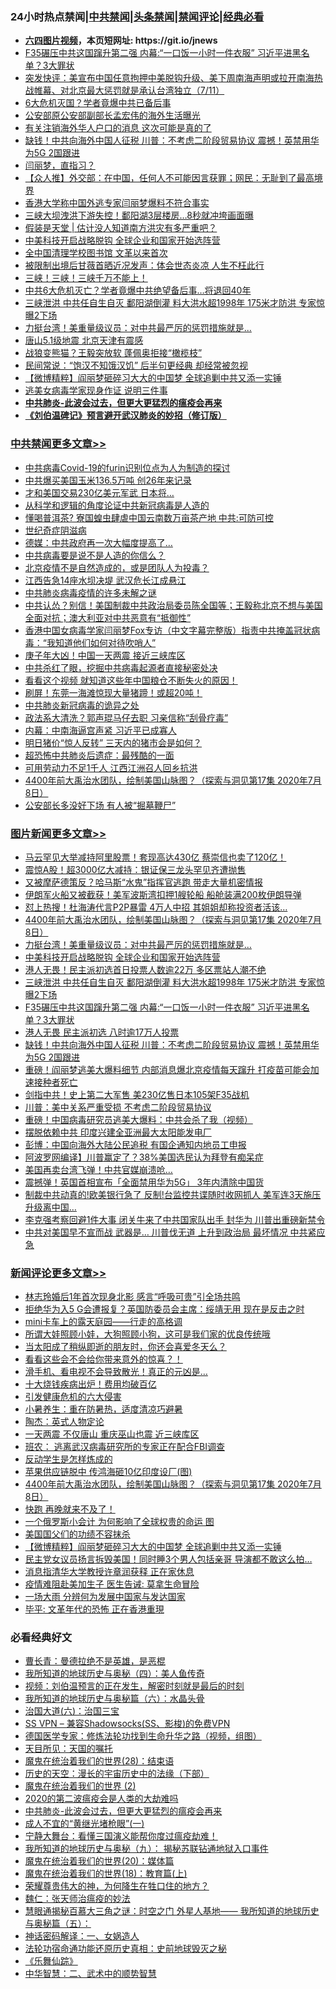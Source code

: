 <div id="tt">
<h3>24小时热点禁闻|<a href="#%E4%B8%AD%E5%85%B1%E7%A6%81%E9%97%BB%E6%9B%B4%E5%A4%9A%E6%96%87%E7%AB%A0">中共禁闻</a>|<a href="#%E5%9B%BE%E7%89%87%E6%96%B0%E9%97%BB%E6%9B%B4%E5%A4%9A%E6%96%87%E7%AB%A0">头条禁闻</a>|<a href="#%E6%96%B0%E9%97%BB%E8%AF%84%E8%AE%BA%E6%9B%B4%E5%A4%9A%E6%96%87%E7%AB%A0">禁闻评论|<a href="#%E5%BF%85%E7%9C%8B%E7%BB%8F%E5%85%B8%E5%A5%BD%E6%96%87">经典必看</a></h3>
<ul>
<li><b><a href="http://d1.bdrive.tk/64.mp4" target="_blank">六四图片视频</a>，本页短网址: https://git.io/jnews</b></li>
<li><a href="https://github.com/fqnews/bnews/blob/master/topimagenews/20200711/1359315.md">F35碾压中共这国蹿升第二强 内幕:“一口饭一小时一件衣服” 习近平进黑名单？3大罪状</a></li>
<li><a href="https://github.com/fqnews/bnews/blob/master/bannedvideo/20200712/1359395.md">突发快评：美宣布中国任意拘押中美脱钩升级、美下周南海声明或拉开南海热战帷幕、对北京最大惩罚就是承认台湾独立（7/11）</a></li>
<li><a href="https://github.com/fqnews/bnews/blob/master/cnnews/20200711/1359339.md">6大危机灭国？学者竟爆中共已备后事</a></li>
<li><a href="https://github.com/fqnews/bnews/blob/master/cnnews/20200712/1359439.md">公安部原公安部副部长孟宏伟的海外生活曝光</a></li>
<li><a href="https://github.com/fqnews/bnews/blob/master/cbnews/20200712/1359467.md">有关注销海外华人户口的消息 这次可能是真的了</a></li>
<li><a href="https://github.com/fqnews/bnews/blob/master/topimagenews/20200711/1359287.md">缺钱！中共向海外中国人征税 川普：不考虑二阶段贸易协议 震撼！英禁用华为5G 2国跟进</a></li>
<li><a href="https://github.com/fqnews/bnews/blob/master/bannedvideo/20200711/1359351.md">闫丽梦，直指习？</a></li>
<li><a href="https://github.com/fqnews/bnews/blob/master/baitai/20200712/1359371.md">【众人推】外交部：在中国，任何人不可能因言获罪；网民：无耻到了最高境界</a></li>
<li><a href="https://github.com/fqnews/bnews/blob/master/ssgc/20200712/1359405.md">香港大学称中国外逃专家闫丽梦爆料不符合事实</a></li>
<li><a href="https://github.com/fqnews/bnews/blob/master/cbnews/20200712/1359368.md">三峡大坝洩洪下游失控！鄱阳湖3层楼房…8秒就冲垮画面曝</a></li>
<li><a href="https://github.com/fqnews/bnews/blob/master/baitai/20200712/1359392.md">假装是天堂 &#124; 估计没人知道南方洪灾有多严重吧？</a></li>
<li><a href="https://github.com/fqnews/bnews/blob/master/topimagenews/20200712/1359376.md">中美科技开启战略脱钩 全球企业和国家开始选阵营</a></li>
<li><a href="https://github.com/fqnews/bnews/blob/master/cbnews/20200711/1359346.md">全中国清理学校图书馆 文革以来首次</a></li>
<li><a href="https://github.com/fqnews/bnews/blob/master/yule/20200712/1359415.md">被限制出境后甘薇首晒近况发声：体会世态炎凉 人生不枉此行</a></li>
<li><a href="https://github.com/fqnews/bnews/blob/master/bannedvideo/20200711/1359254.md">三峡！三峡！三峡千万不能上！</a></li>
<li><a href="https://github.com/fqnews/bnews/blob/master/cnnews/20200712/1359412.md">中共6大危机灭亡？学者竟爆中共绝望备后事…将退回40年</a></li>
<li><a href="https://github.com/fqnews/bnews/blob/master/topimagenews/20200711/1359353.md">三峡泄洪 中共任自生自灭 鄱阳湖倒灌 料大洪水超1998年 175米才防洪 专家惊曝2下场</a></li>
<li><a href="https://github.com/fqnews/bnews/blob/master/topimagenews/20200712/1359465.md">力挺台湾！美重量级议员：对中共最严厉的惩罚措施就是...</a></li>
<li><a href="https://github.com/fqnews/bnews/blob/master/cbnews/20200712/1359443.md">唐山5.1级地震 北京天津有震感</a></li>
<li><a href="https://github.com/fqnews/bnews/blob/master/cbnews/20200712/1359468.md">战狼变熊猫？王毅突放软 蓬佩奥拒接“橄榄枝”</a></li>
<li><a href="https://github.com/fqnews/bnews/blob/master/funmedia/20200712/1359445.md">民间常说：“饱汉不知饿汉饥” 后半句更经典 却经常被忽视</a></li>
<li><a href="https://github.com/fqnews/bnews/blob/master/comments/20200712/1359538.md">【微博精粹】阎丽梦砸碎习大大的中国梦 全球追剿中共又添一实锤</a></li>
<li><a href="https://github.com/fqnews/bnews/blob/master/ssgc/20200711/1359325.md">逃美女病毒学家现身作证 说明三件事</a></li>
<li><b><a href="https://github.com/fqnews/bnews/blob/master/comments/20200211/1275071.md" target="_blank">中共肺炎-此波会过去，但更大更猛烈的瘟疫会再来</a></b></li>
<li><b><a href="https://github.com/fqnews/bnews/blob/master/comments/20200207/1272816.md" target="_blank">《刘伯温碑记》预言避开武汉肺炎的妙招（修订版）</a></b></li>
</ul>
</div>

<div class="catlist">
<h3><a href="https://github.com/fqnews/bnews/blob/master/cbnews/" target="_blank">中共禁闻</a><span><a href="https://github.com/fqnews/bnews/blob/master/cbnews/" target="_blank" rel="nofollow">更多文章>></a></span></h3>
<ul>
<li><a href="https://github.com/fqnews/bnews/blob/master/cbnews/20200712/1359691.md" target="_blank">中共病毒Covid-19的furin识别位点为人为制造的探讨</a></li>
<li><a href="https://github.com/fqnews/bnews/blob/master/cbnews/20200712/1359689.md" target="_blank">中共爆买美国玉米136.5万吨 创26年来记录</a></li>
<li><a href="https://github.com/fqnews/bnews/blob/master/cbnews/20200712/1359688.md" target="_blank">才和美国交易230亿美元军武 日本将…</a></li>
<li><a href="https://github.com/fqnews/bnews/blob/master/cbnews/20200712/1359677.md" target="_blank">从科学和逻辑的角度论证中共新冠病毒是人造的</a></li>
<li><a href="https://github.com/fqnews/bnews/blob/master/cbnews/20200712/1359680.md" target="_blank">懂喝普洱茶? 寮国蝗虫肆虐中国云南数万亩茶产地 中共:可防可控</a></li>
<li><a href="https://github.com/fqnews/bnews/blob/master/cbnews/20200712/1359631.md" target="_blank">世纪奇症阴滋病</a></li>
<li><a href="https://github.com/fqnews/bnews/blob/master/cbnews/20200712/1359672.md" target="_blank">德媒：中共政府再一次大幅度提高了&#8230;</a></li>
<li><a href="https://github.com/fqnews/bnews/blob/master/cbnews/20200712/1359670.md" target="_blank">中共病毒要是说不是人造的你信么？</a></li>
<li><a href="https://github.com/fqnews/bnews/blob/master/cbnews/20200712/1359667.md" target="_blank">北京疫情不是自然造成的，或是团队人为投毒？</a></li>
<li><a href="https://github.com/fqnews/bnews/blob/master/cbnews/20200712/1359666.md" target="_blank">江西告急14座水坝决堤 武汉危长江成悬江</a></li>
<li><a href="https://github.com/fqnews/bnews/blob/master/cbnews/20200712/1359633.md" target="_blank">中共肺炎病毒疫情的许多未解之谜</a></li>
<li><a href="https://github.com/fqnews/bnews/blob/master/cbnews/20200712/1359595.md" target="_blank">中共认怂？别信！美国制裁中共政治局委员陈全国等；王毅称北京不想与美国全面对抗；澳大利亚对中共恶意有“抵御性”</a></li>
<li><a href="https://github.com/fqnews/bnews/blob/master/cbnews/20200712/1359596.md" target="_blank">香港中国女病毒学家闫丽梦Fox专访（中文字幕完整版）指责中共掩盖冠状病毒：“我知道他们如何对待吹哨人”</a></li>
<li><a href="https://github.com/fqnews/bnews/blob/master/cbnews/20200712/1359661.md" target="_blank">庚子年大凶！中国一天两震 接近三峡库区</a></li>
<li><a href="https://github.com/fqnews/bnews/blob/master/cbnews/20200712/1359632.md" target="_blank">中共杀红了眼，挖掘中共病毒起源者直接秘密处决</a></li>
<li><a href="https://github.com/fqnews/bnews/blob/master/cbnews/20200712/1359659.md" target="_blank">看看这个视频 就知道这些年中国粮仓不断失火的原因！</a></li>
<li><a href="https://github.com/fqnews/bnews/blob/master/cbnews/20200712/1359658.md" target="_blank">刷屏！东莞一海滩惊现大量猪蹄！或超20吨！</a></li>
<li><a href="https://github.com/fqnews/bnews/blob/master/cbnews/20200712/1359656.md" target="_blank">中共肺炎新冠病毒的诡异之处</a></li>
<li><a href="https://github.com/fqnews/bnews/blob/master/cbnews/20200712/1359654.md" target="_blank">政法系大清洗？郭声琨马仔去职 习亲信称“刮骨疗毒”</a></li>
<li><a href="https://github.com/fqnews/bnews/blob/master/cbnews/20200712/1359653.md" target="_blank">内幕：中南海逼宫声紧 习近平已成寡人</a></li>
<li><a href="https://github.com/fqnews/bnews/blob/master/cbnews/20200712/1359651.md" target="_blank">明日猪价“惊人反转” 三天内的猪市会是如何？</a></li>
<li><a href="https://github.com/fqnews/bnews/blob/master/cbnews/20200712/1359634.md" target="_blank">超恐怖中共肺炎后遗症：最残酷的一面</a></li>
<li><a href="https://github.com/fqnews/bnews/blob/master/cbnews/20200712/1359638.md" target="_blank">可用劳动力不足1千人 江西江洲召人回乡抗洪</a></li>
<li><a href="https://github.com/fqnews/bnews/blob/master/comments/20200712/1359461.md" target="_blank">4400年前大禹治水团队，绘制美国山脉图？（探索与洞见第17集 2020年7月8日）</a></li>
<li><a href="https://github.com/fqnews/bnews/blob/master/cbnews/20200712/1359524.md" target="_blank">公安部长多没好下场 有人被“掘墓鞭尸”</a></li>

</ul>
</div>
<div class="catlist">
<h3><a href="https://github.com/fqnews/bnews/blob/master/topimagenews/" target="_blank">图片新闻</a><span><a href="https://github.com/fqnews/bnews/blob/master/topimagenews/" target="_blank" rel="nofollow">更多文章>></a></span></h3>
<ul>
<li><a href="https://github.com/fqnews/bnews/blob/master/topimagenews/20200712/1359679.md" target="_blank">马云罕见大举减持阿里股票！套现高达430亿 蔡崇信也卖了120亿！</a></li>
<li><a href="https://github.com/fqnews/bnews/blob/master/topimagenews/20200712/1359637.md" target="_blank">震惊A股！超3000亿大减持：银证保三龙头罕见齐遭抛售</a></li>
<li><a href="https://github.com/fqnews/bnews/blob/master/topimagenews/20200712/1359598.md" target="_blank">又被摩萨德策反？哈马斯“水鬼”指挥官逃跑 带走大量机密情报</a></li>
<li><a href="https://github.com/fqnews/bnews/blob/master/topimagenews/20200712/1359597.md" target="_blank">伊朗军火船又被截获！美军波斯湾扣押1艘轮船 船舱装满200枚伊朗导弹</a></li>
<li><a href="https://github.com/fqnews/bnews/blob/master/topimagenews/20200712/1359572.md" target="_blank">怼上热搜！杜海涛代言P2P暴雷 4万人中招 其姐姐却称投资者活该…</a></li>
<li><a href="https://github.com/fqnews/bnews/blob/master/comments/20200712/1359461.md" target="_blank">4400年前大禹治水团队，绘制美国山脉图？（探索与洞见第17集 2020年7月8日）</a></li>
<li><a href="https://github.com/fqnews/bnews/blob/master/topimagenews/20200712/1359465.md" target="_blank">力挺台湾！美重量级议员：对中共最严厉的惩罚措施就是&#8230;</a></li>
<li><a href="https://github.com/fqnews/bnews/blob/master/topimagenews/20200712/1359376.md" target="_blank">中美科技开启战略脱钩 全球企业和国家开始选阵营</a></li>
<li><a href="https://github.com/fqnews/bnews/blob/master/topimagenews/20200711/1359354.md" target="_blank">港人无畏！民主派初选首日投票人数逾22万 多区票站人潮不绝</a></li>
<li><a href="https://github.com/fqnews/bnews/blob/master/topimagenews/20200711/1359353.md" target="_blank">三峡泄洪 中共任自生自灭 鄱阳湖倒灌 料大洪水超1998年 175米才防洪 专家惊曝2下场</a></li>
<li><a href="https://github.com/fqnews/bnews/blob/master/topimagenews/20200711/1359315.md" target="_blank">F35碾压中共这国蹿升第二强 内幕:“一口饭一小时一件衣服” 习近平进黑名单？3大罪状</a></li>
<li><a href="https://github.com/fqnews/bnews/blob/master/topimagenews/20200711/1359312.md" target="_blank">港人无畏 民主派初选 八时逾17万人投票</a></li>
<li><a href="https://github.com/fqnews/bnews/blob/master/topimagenews/20200711/1359287.md" target="_blank">缺钱！中共向海外中国人征税 川普：不考虑二阶段贸易协议 震撼！英禁用华为5G 2国跟进</a></li>
<li><a href="https://github.com/fqnews/bnews/blob/master/topimagenews/20200711/1359246.md" target="_blank">重磅！阎丽梦逃美大爆料细节 内部消息爆北京疫情每天蹿升 打疫苗可能会加速接种者死亡</a></li>
<li><a href="https://github.com/fqnews/bnews/blob/master/topimagenews/20200711/1359035.md" target="_blank">剑指中共！史上第二大军售 美230亿售日本105架F35战机</a></li>
<li><a href="https://github.com/fqnews/bnews/blob/master/topimagenews/20200711/1359034.md" target="_blank">川普：美中关系严重受损 不考虑二阶段贸易协议</a></li>
<li><a href="https://github.com/fqnews/bnews/blob/master/comments/20200711/1359027.md" target="_blank">重磅！中国病毒研究员逃美大爆料：中共会杀了我（视频）</a></li>
<li><a href="https://github.com/fqnews/bnews/blob/master/topimagenews/20200711/1359022.md" target="_blank">摆脱依赖中共 印度兴建全亚洲最大太阳能发电厂</a></li>
<li><a href="https://github.com/fqnews/bnews/blob/master/topimagenews/20200711/1358963.md" target="_blank">彭博：中国向海外大陆公民追税 有国企通知内地员工申报</a></li>
<li><a href="https://github.com/fqnews/bnews/blob/master/topimagenews/20200710/1358868.md" target="_blank">阿波罗网编译】川普赢定了？38%美国选民认为拜登有痴呆症</a></li>
<li><a href="https://github.com/fqnews/bnews/blob/master/topimagenews/20200710/1358865.md" target="_blank">美国再卖台湾飞弹！中共官媒崩溃呛…</a></li>
<li><a href="https://github.com/fqnews/bnews/blob/master/topimagenews/20200710/1358864.md" target="_blank">震撼弹！英国首相宣布「全面禁用华为5G」 3年内清除中国货</a></li>
<li><a href="https://github.com/fqnews/bnews/blob/master/topimagenews/20200710/1358857.md" target="_blank">制裁中共动真的!欧美银行急了 反制!台监控共谍随时收网抓人 美军连3天施压升级离中国…</a></li>
<li><a href="https://github.com/fqnews/bnews/blob/master/topimagenews/20200710/1358837.md" target="_blank">李克强考察回避1件大事 闭关牛来了中共国家队出手 封华为 川普出重磅新禁令</a></li>
<li><a href="https://github.com/fqnews/bnews/blob/master/topimagenews/20200710/1358771.md" target="_blank">中共对美国早不宣而战 武器是&#8230; 川普伐无道 上升到政治局 最坏情况 中共紧应急</a></li>

</ul>
</div>
<div class="catlist">
<h3><a href="https://github.com/fqnews/bnews/blob/master/comments/" target="_blank">新闻评论</a><span><a href="https://github.com/fqnews/bnews/blob/master/comments/" target="_blank" rel="nofollow">更多文章>></a></span></h3>
<ul>
<li><a href="https://github.com/fqnews/bnews/blob/master/comments/20200712/1359702.md" target="_blank">林志玲婚后1年首次现身北影  感言“呼吸可贵”引全场共鸣</a></li>
<li><a href="https://github.com/fqnews/bnews/blob/master/comments/20200712/1359681.md" target="_blank">拒绝华为入5 G会遭报复？英国防委员会主席：绥靖无用 现在是反击之时</a></li>
<li><a href="https://github.com/fqnews/bnews/blob/master/comments/20200712/1359645.md" target="_blank">mini卡车上的露天庭园——行走的高格调</a></li>
<li><a href="https://github.com/fqnews/bnews/blob/master/comments/20200712/1359644.md" target="_blank">所谓大娃照顾小娃，大狗照顾小狗，这可是我们家的优良传统哦</a></li>
<li><a href="https://github.com/fqnews/bnews/blob/master/comments/20200712/1359643.md" target="_blank">当太阳成了稍纵即逝的朋友时，你还会喜爱冬天么？</a></li>
<li><a href="https://github.com/fqnews/bnews/blob/master/comments/20200712/1359642.md" target="_blank">看看这些会不会给你带来意外的惊喜？！</a></li>
<li><a href="https://github.com/fqnews/bnews/blob/master/comments/20200712/1359615.md" target="_blank">滑手机、看电视不会导致散光！真正的元凶是&#8230;</a></li>
<li><a href="https://github.com/fqnews/bnews/blob/master/comments/20200712/1359614.md" target="_blank">十大烧钱疾病出炉！费用均破百亿</a></li>
<li><a href="https://github.com/fqnews/bnews/blob/master/comments/20200712/1359613.md" target="_blank">引发健康危机的六大侵害</a></li>
<li><a href="https://github.com/fqnews/bnews/blob/master/comments/20200712/1359612.md" target="_blank">小暑养生：重在防暑热，适度清凉巧避暑</a></li>
<li><a href="https://github.com/fqnews/bnews/blob/master/comments/20200712/1359609.md" target="_blank">陶杰：英式人物定论</a></li>
<li><a href="https://github.com/fqnews/bnews/blob/master/comments/20200712/1359575.md" target="_blank">一天两震 不仅唐山 重庆巫山也震 近三峡库区</a></li>
<li><a href="https://github.com/fqnews/bnews/blob/master/comments/20200712/1359564.md" target="_blank">班农： 逃离武汉病毒研究所的专家正在配合FBI调查</a></li>
<li><a href="https://github.com/fqnews/bnews/blob/master/comments/20200712/1359562.md" target="_blank">反动学生是怎样炼成的</a></li>
<li><a href="https://github.com/fqnews/bnews/blob/master/comments/20200712/1359561.md" target="_blank">苹果供应链脱中 传鸿海砸10亿印度设厂(图)</a></li>
<li><a href="https://github.com/fqnews/bnews/blob/master/comments/20200712/1359461.md" target="_blank">4400年前大禹治水团队，绘制美国山脉图？（探索与洞见第17集 2020年7月8日）</a></li>
<li><a href="https://github.com/fqnews/bnews/blob/master/comments/20200712/1359545.md" target="_blank">快跑 再晚就来不及了！</a></li>
<li><a href="https://github.com/fqnews/bnews/blob/master/comments/20200712/1359543.md" target="_blank">一个俄罗斯小会计 为何影响了全球权贵的命运 图</a></li>
<li><a href="https://github.com/fqnews/bnews/blob/master/comments/20200712/1359539.md" target="_blank">美国国父们的功绩不容抹杀</a></li>
<li><a href="https://github.com/fqnews/bnews/blob/master/comments/20200712/1359538.md" target="_blank">【微博精粹】阎丽梦砸碎习大大的中国梦 全球追剿中共又添一实锤</a></li>
<li><a href="https://github.com/fqnews/bnews/blob/master/comments/20200712/1359537.md" target="_blank">民主党女议员扬言拆毁美国！同时睡3个男人包括亲哥 导演都不敢这么拍…</a></li>
<li><a href="https://github.com/fqnews/bnews/blob/master/comments/20200712/1359534.md" target="_blank">消息指清华大学教授许章润获释 正在家休息</a></li>
<li><a href="https://github.com/fqnews/bnews/blob/master/comments/20200712/1359533.md" target="_blank">疫情难阻赴美加生子 医生告诫: 莫拿生命冒险</a></li>
<li><a href="https://github.com/fqnews/bnews/blob/master/comments/20200712/1359527.md" target="_blank">一场大雨 分辨何为发展中国家与发达国家</a></li>
<li><a href="https://github.com/fqnews/bnews/blob/master/comments/20200712/1359526.md" target="_blank">毕平: 文革年代的恐怖 正在香港重現</a></li>

</ul>
</div>

<div class="catlist">
<h3>必看经典好文</h3>
<ul>
<li><a href="https://github.com/fqnews/bnews/blob/master/comments/20180726/727420.md" target="_blank">曹长青：曼德拉绝不是英雄，是恶棍</a></li>
<li><a href="https://github.com/fqnews/bnews/blob/master/tculture/xiulian/20170729/799172.md" target="_blank">我所知道的地球历史与奥秘（四）：美人鱼传奇</a></li>
<li><a href="https://github.com/fqnews/bnews/blob/master/comments/20200628/1351782.md" target="_blank">视频：刘伯温预言的正在发生，解密时刻就是最后的时刻</a></li>
<li><a href="https://github.com/fqnews/bnews/blob/master/cbnews/20171115/856086.md" target="_blank">我所知道的地球历史与奥秘篇（六）：水晶头骨</a></li>
<li><a href="https://github.com/fqnews/bnews/blob/master/cbnews/20180312/913459.md" target="_blank">治国大道(六)：治国三宝</a></li>
<li><a href="https://github.com/fqnews/bnews/blob/master/comments/20191231/1250654.md" target="_blank">SS VPN &#8211; 兼容Shadowsocks(SS、影梭)的免费VPN</a></li>
<li><a href="https://github.com/fqnews/bnews/blob/master/comments/20200607/783186.md" target="_blank">德国医学专家：修炼法轮功找到生命升华之路（视频，组图）</a></li>
<li><a href="https://github.com/fqnews/bnews/blob/master/tculture/20180919/1000196.md" target="_blank">天目所见：天国的嘱托</a></li>
<li><a href="https://github.com/fqnews/bnews/blob/master/comments/20181228/1054609.md" target="_blank">魔鬼在统治着我们的世界(28)：结束语</a></li>
<li><a href="https://github.com/fqnews/bnews/blob/master/tculture/20121025/73066.md" target="_blank">历史的天空：漫长的宇宙历史中的法缘（下部）</a></li>
<li><a href="https://github.com/fqnews/bnews/blob/master/topimagenews/20180520/944940.md" target="_blank">魔鬼在统治着我们的世界 (2)</a></li>
<li><a href="https://github.com/fqnews/bnews/blob/master/comments/20200712/1359432.md" target="_blank">2020的第二波瘟疫会是人类的大劫难吗</a></li>
<li><a href="https://github.com/fqnews/bnews/blob/master/comments/20200211/1275071.md" target="_blank">中共肺炎-此波会过去，但更大更猛烈的瘟疫会再来</a></li>
<li><a href="https://github.com/fqnews/bnews/blob/master/lifebaike/20200527/1334909.md" target="_blank">成人不宜的“黄继光堵枪眼”(一)</a></li>
<li><a href="https://github.com/fqnews/bnews/blob/master/comments/20200527/1273654.md" target="_blank">宁静大舞台：看懂三国演义能帮你度过瘟疫劫难！</a></li>
<li><a href="https://github.com/fqnews/bnews/blob/master/topimagenews/20180325/919134.md" target="_blank">我所知道的地球历史与奥秘（九）： 揭秘苏联钻通地狱入口事件</a></li>
<li><a href="https://github.com/fqnews/bnews/blob/master/comments/20180725/976787.md" target="_blank">魔鬼在统治着我们的世界(20)：媒体篇</a></li>
<li><a href="https://github.com/fqnews/bnews/blob/master/topimagenews/20180701/965109.md" target="_blank">魔鬼在统治着我们的世界(18)：教育篇(上)</a></li>
<li><a href="https://github.com/fqnews/bnews/blob/master/comments/20200618/1346830.md" target="_blank">荣耀尊贵伟大的神，为何降生在牲口住的地方？</a></li>
<li><a href="https://github.com/fqnews/bnews/blob/master/comments/20200224/1282494.md" target="_blank">魏仁：张天师治瘟疫的妙法</a></li>
<li><a href="https://github.com/fqnews/bnews/blob/master/cbnews/20170907/819423.md" target="_blank">慧眼通揭秘百慕大三角之谜：时空之门 外星人基地—— 我所知道的地球历史与奥秘篇（五）：</a></li>
<li><a href="https://github.com/fqnews/bnews/blob/master/comments/20200609/1342224.md" target="_blank">神话密码解译：一、女娲造人</a></li>
<li><a href="https://github.com/fqnews/bnews/blob/master/tculture/20121025/73069.md" target="_blank">法轮功宿命通功能还原历史真相：史前地球毁灭之秘</a></li>
<li><a href="https://github.com/fqnews/bnews/blob/master/comments/20200527/783191.md" target="_blank">《乐舞仙踪》</a></li>
<li><a href="https://github.com/fqnews/bnews/blob/master/comments/20200605/783249.md" target="_blank">中华智慧：二、武术中的顺势智慧</a></li>

</ul>
</div>